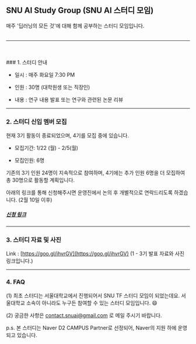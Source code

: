 ## SNU AI Study Group (SNU AI 스터디 모임)

매주 '딥러닝의 모든 것'에 대해 함께 공부하는 스터디 모임입니다. 
<br >
<br />

---
<br >
<br />
### 1. 스터디 안내

* 일시 : 매주 화요일 7:30 PM

* 인원 : 30명 (대학원생 또는 직장인)

* 내용 : 연구 내용 발표 또는 연구와 관련된 논문 리뷰

---

### 2. 스터디 신입 멤버 모집

현재 3기 활동이 종료되었으며, 4기를 모집 중에 있습니다.

* 모집기간: 1/22 (월) - 2/5(월)

* 모집인원: 6명

기존의 3기 인원 24명이 지속적으로 참여하며, 4기에는 추가 인원 6명을 더 모집하여 총 30명으로 활동할 계획입니다.

아래의 링크를 통해 신청해주시면 운영진에서 논의 후 개별적으로 연락드리도록 하겠습니다. (2월 10일 이후)

##### [신청 링크](https://goo.gl/forms/P0KuDgMs6ZVPPTNA2)

---

### 3. 스터디 자료 및 사진

Link : [https://goo.gl/ihvrGV](https://goo.gl/ihvrGV) (1 - 3기 발표 자료와 사진 링크입니다.)

---

### 4. FAQ

(1) 최초 스터디는 서울대학교에서 진행되어서 SNU TF 스터디 모임이 되었는데요. 
서울대학교 소속이 아니라도 누구든 참여할 수 있는 스터디 모임입니다. 😄

(2) 궁금한 사항은 contact.snuai@gmail.com 로 메일 주시기 바랍니다.

p.s. 본 스터디는 Naver D2 CAMPUS Partner로 선정되어, Naver의 지원 하에 운영되고 있습니다.

